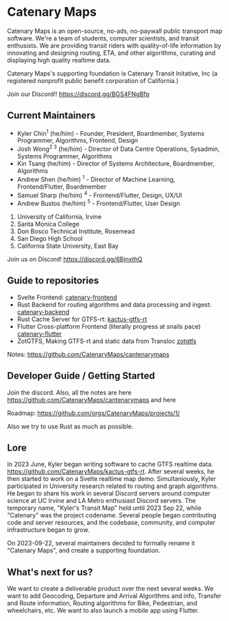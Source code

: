 # Catenary Maps

Catenary Maps is an open-source, no-ads, no-paywall public transport map software. We're a team of students, computer scientists, and transit enthusists. We are providing transit riders with quality-of-life information by innovating and designing routing, ETA, and other algorithms, curating and displaying high quality realtime data.

Catenary Maps's supporting foundation is Catenary Transit Initative, Inc (a registered nonprofit public benefit corporation of California.)

Join our Discord!! https://discord.gg/BGS4FNgBfp

## Current Maintainers

- Kyler Chin<sup>1</sup> (he/him) - Founder, President, Boardmember, Systems Programmer, Algorithms, Frontend, Design
- Josh Wong<sup>2 3</sup> (he/him) - Director of Data Centre Operations, Sysadmin, Systems Programmer, Algorithms
- Kin Tsang (he/him) - Director of Systems Architecture, Boardmember, Algorithms
- Andrew Shen (he/him) <sup>1</sup> - Director of Machine Learning, Frontend/Flutter, Boardmember
- Samuel Sharp (he/him) <sup>4</sup> - Frontend/Flutter, Design, UX/UI
- Andrew Bustos (he/him) <sup>5</sup> - Frontend/Flutter, User Design

1. University of California, Irvine
2. Santa Monica College
3. Don Bosco Technical Institute, Rosemead
4. San Diego High School
5. California State University, East Bay

Join us on Discord! https://discord.gg/6BjnxthQ

## Guide to repositories
- Svelte Frontend: [catenary-frontend](https://github.com/CatenaryMaps/catenary-frontend)
- Rust Backend for routing algorithms and data processing and ingest: [catenary-backend](https://github.com/CatenaryMaps/catenary-backend)
- Rust Cache Server for GTFS-rt: [kactus-gtfs-rt](https://github.com/CatenaryMaps/kactus-gtfs-rt)
- Flutter Cross-platform Frontend (literally progress at snails pace) [catenary-flutter](https://github.com/CatenaryMaps/catenary-flutter)
- ZotGTFS, Making GTFS-rt and static data from Transloc [zotgtfs](https://github.com/CatenaryMaps/zotgtfs)

Notes: https://github.com/CatenaryMaps/cantenarymaps

## Developer Guide / Getting Started

Join the discord. Also, all the notes are here https://github.com/CatenaryMaps/cantenarymaps and here 

Roadmap:
https://github.com/orgs/CatenaryMaps/projects/1/

Also we try to use Rust as much as possible. 

## Lore

In 2023 June, Kyler began writing software to cache GTFS realtime data. https://github.com/CatenaryMaps/kactus-gtfs-rt. After several weeks, he then started to work on a Svelte realtime map demo. Simultaniously, Kyler participated in University research related to routing and graph algorithms. He began to share his work in several Discord servers around computer science at UC Irvine and LA Metro enthusiast Discord servers. The temporary name, "Kyler's Transit Map" held until 2023 Sep 22, while "Catenary" was the project codename. Several people began contributing code and server resources, and the codebase, community, and computer infrastructure began to grow.  

On 2023-09-22, several maintainers decided to formally rename it "Catenary Maps", and create a supporting foundation.

## What's next for us?

We want to create a deliverable product over the next several weeks. We want to add Geocoding, Departure and Arrival Algorithms and info, Transfer and Route information, Routing algorithms for Bike, Pedestrian, and wheelchairs, etc. We want to also launch a mobile app using Flutter.
